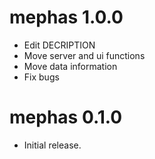 mephas 1.0.0
==============

* Edit DECRIPTION
* Move server and ui functions
* Move data information
* Fix bugs  

mephas 0.1.0
============

* Initial release.

